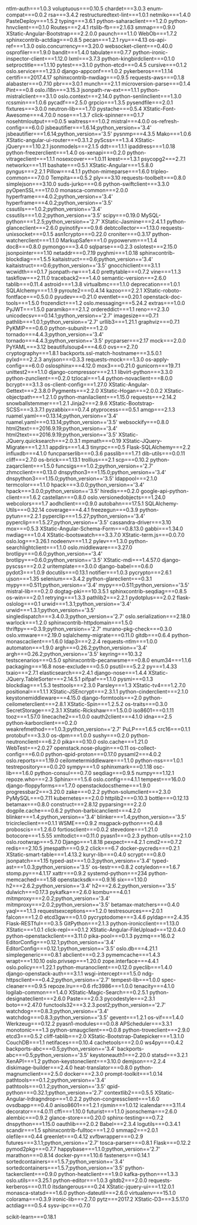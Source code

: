 ntlm-auth===1.0.3
voluptuous===0.10.5
chardet===3.0.3
enum-compat===0.0.2
rsa===3.4.2
restructuredtext-lint===1.0.1
netmiko===1.4.0
PasteDeploy===1.5.2
typing===3.6.1
python-saharaclient===1.2.0
python-hnvclient===0.1.0
Routes===2.4.1
rtslib-fb===2.1.63
smmap===0.9.0
XStatic-Angular-Bootstrap===2.2.0.0
paunch===1.1.0
WebOb===1.7.2
sphinxcontrib-actdiag===0.8.5
pecan===1.2.1
ryu===4.13
os-api-ref===1.3.0
oslo.concurrency===3.20.0
websocket-client===0.40.0
osprofiler===1.9.0
bandit===1.4.0
tabulate===0.7.7
python-ironic-inspector-client===1.12.0
lxml===3.7.3
python-kingbirdclient===0.1.0
setproctitle===1.1.10
pytest===3.1.0
python-etcd===0.4.5
cursive===0.1.2
oslo.service===1.23.0
django-appconf===1.0.2
pykerberos===1.1.14
certifi===2017.4.17
sphinxcontrib-nwdiag===0.9.5
requests-aws===0.1.8
alabaster===0.7.10
pbr===3.0.1
munch===2.1.1
microversion-parse===0.1.4
Pint===0.8
oslo.i18n===3.15.3
jsonpath-rw-ext===1.1.1
python-mistralclient===3.1.0
oslo.context===2.14.0
python-senlinclient===1.3.0
rcssmin===1.0.6
pycadf===2.5.0
grpcio===1.3.5
pysendfile===2.0.1
fixtures===3.0.0
neutron-lib===1.7.0
pystache===0.5.4
XStatic-Font-Awesome===4.7.0.0
nose===1.3.7
click-spinner===0.1.7
nosehtmloutput===0.0.5
waitress===1.0.2
mistral===4.0.0
os-refresh-config===6.0.0
jsbeautifier===1.6.14;python_version=='3.4'
jsbeautifier===1.6.14;python_version=='3.5'
pysnmp===4.3.5
Mako===1.0.6
XStatic-angular-ui-router===0.3.1.2
pyScss===1.3.4
XStatic-jQuery===1.10.2.1
jsonmodels===2.1.5
ddt===1.1.1
ipaddress===1.0.18
python-freezerclient===1.4.0
os-xenapi===0.2.0
python-vitrageclient===1.1.1
nosexcover===1.0.11
krest===1.3.1
psycopg2===2.7.1
networkx===1.11
bashate===0.5.1
XStatic-Angular===1.5.8.0
pyngus===2.2.1
Pillow===4.1.1
python-mimeparse===1.6.0
tripleo-common===7.0.0
Tempita===0.5.2
ply===3.10
requests-toolbelt===0.8.0
simplejson===3.10.0
suds-jurko===0.6
python-swiftclient===3.3.0
pyOpenSSL===17.0.0
monasca-common===2.0.0
hyperframe===4.0.2;python_version=='3.4'
hyperframe===4.0.2;python_version=='3.5'
cssutils===1.0.2;python_version=='3.4'
cssutils===1.0.2;python_version=='3.5'
scipy===0.19.0
MySQL-python===1.2.5;python_version=='2.7'
XStatic-Jasmine===2.4.1.1
python-glanceclient===2.6.0
pyinotify===0.9.6
debtcollector===1.13.0
requests-unixsocket===0.1.5
asn1crypto===0.22.0
croniter===0.3.17
python-watcherclient===1.1.0
MarkupSafe===1.0
pypowervm===1.1.4
doc8===0.8.0
pymongo===3.4.0
sqlparse===0.2.3
oslotest===2.15.0
jsonpointer===1.10
netaddr===0.7.19
pyghmi===1.0.18
sphinxcontrib-blockdiag===1.5.5
kaitaistruct===0.6;python_version=='3.4'
kaitaistruct===0.6;python_version=='3.5'
gnocchiclient===3.1.1
wcwidth===0.1.7
jsonpath-rw===1.4.0
prettytable===0.7.2
vine===1.1.3
taskflow===2.11.0
traceback2===1.4.0
semantic-version===2.6.0
tablib===0.11.4
astroid===1.3.8
virtualbmc===1.1.0
deprecation===1.0.1
SQLAlchemy===1.1.9
pyroute2===0.4.14
kazoo===2.2.1
XStatic-roboto-fontface===0.5.0.0
pyudev===0.21.0
eventlet===0.20.1
openstack-doc-tools===1.5.0
frozendict===1.2
oslo.messaging===5.24.2
extras===1.0.0
PyJWT===1.5.0
paramiko===2.1.2
ordereddict===1.1
reno===2.3.0
unicodecsv===0.14.1;python_version=='2.7'
imagesize===0.7.1
pathlib===1.0.1;python_version=='2.7'
urllib3===1.21.1
graphviz===0.7.1
PyKMIP===0.6.0
python-subunit===1.2.0
tornado===4.4.3;python_version=='3.4'
tornado===4.4.3;python_version=='3.5'
pycparser===2.17
mock===2.0.0
PyYAML===3.12
beautifulsoup4===4.6.0
ovs===2.7.0
cryptography===1.8.1
backports.ssl-match-hostname===3.5.0.1
pylxd===2.2.3
anyjson===0.3.3
requests-mock===1.3.0
os-apply-config===6.0.0
oslosphinx===4.12.0
mox3===0.21.0
gunicorn===19.7.1
unittest2===1.1.0
django-compressor===2.1.1
libvirt-python===3.3.0
python-zunclient===0.2.0
tzlocal===1.4
python-novaclient===8.0.0
bcrypt===3.1.3
os-client-config===1.27.0
XStatic-Angular-Gettext===2.3.8.0
Pygments===2.2.0
XStatic-Hogan===2.0.0.2
XStatic-objectpath===1.2.1.0
python-manilaclient===1.15.0
requests===2.14.2
snowballstemmer===1.2.1
Jinja2===2.9.6
XStatic-Bootstrap-SCSS===3.3.7.1
pyzabbix===0.7.4
ptyprocess===0.5.1
amqp===2.1.3
ruamel.yaml===0.13.14;python_version=='3.4'
ruamel.yaml===0.13.14;python_version=='3.5'
websockify===0.8.0
html2text===2016.9.19;python_version=='3.4'
html2text===2016.9.19;python_version=='3.5'
XStatic-JQuery.quicksearch===2.0.3.1
mpmath===0.19
XStatic-JQuery-Migrate===1.2.1.1
appdirs===1.4.3
tinyrpc===0.5
Flask-SQLAlchemy===2.2
influxdb===4.1.0
funcparserlib===0.3.6
passlib===1.7.1
dib-utils===0.0.11
cliff===2.7.0
os-brick===1.13.1
trollius===2.1
scp===0.10.2
python-zaqarclient===1.5.0
funcsigs===1.0.2;python_version=='2.7'
zhmcclient===0.13.0
dnspython3===1.15.0;python_version=='3.4'
dnspython3===1.15.0;python_version=='3.5'
ldappool===2.1.0
termcolor===1.1.0
hpack===3.0.0;python_version=='3.4'
hpack===3.0.0;python_version=='3.5'
hiredis===0.2.0
google-api-python-client===1.6.2
castellan===0.8.0
oslo.versionedobjects===1.24.0
webcolors===1.7
aodhclient===0.9.0
autobahn===17.5.1
SQLAlchemy-Utils===0.32.14
coverage===4.4.1
freezegun===0.3.9
python-pytun===2.2.1
pyperclip===1.5.27;python_version=='3.4'
pyperclip===1.5.27;python_version=='3.5'
cassandra-driver===3.10
mox===0.5.3
XStatic-Angular-Schema-Form===0.8.13.0
gabbi===1.34.0
nwdiag===1.0.4
XStatic-bootswatch===3.3.7.0
XStatic-term.js===0.0.7.0
oslo.log===3.26.1
nodeenv===1.1.2
pylev===1.3.0
python-searchlightclient===1.1.0
oslo.middleware===3.27.0
brotlipy===0.6.0;python_version=='3.4'
brotlipy===0.6.0;python_version=='3.5'
XStatic-mdi===1.4.57.0
django-pyscss===2.0.2
uritemplate===3.0.0
django-babel===0.6.0
pydot3===1.0.9
docutils===0.13.1
notifier===1.0.3
pycrypto===2.6.1
ujson===1.35
selenium===3.4.2
python-glareclient===0.3.1
mypy===0.511;python_version=='3.4'
mypy===0.511;python_version=='3.5'
mistral-lib===0.2.0
dogtag-pki===10.3.5.1
sphinxcontrib-seqdiag===0.8.5
os-win===2.0.1
retrying===1.3.3
pathlib2===2.2.1
pydotplus===2.0.2
flask-oslolog===0.1
urwid===1.3.1;python_version=='3.4'
urwid===1.3.1;python_version=='3.5'
singledispatch===3.4.0.3;python_version=='2.7'
oslo.serialization===2.18.0
warlock===1.2.0
sphinxcontrib-httpdomain===1.5.0
thriftpy===0.3.9;python_version=='2.7'
murano-pkg-check===0.3.0
oslo.vmware===2.19.0
sqlalchemy-migrate===0.11.0
gitdb===0.6.4
python-monascaclient===1.6.0
ldap3===2.2.4
requests-ntlm===1.0.0
automaton===1.9.0
argh===0.26.2;python_version=='3.4'
argh===0.26.2;python_version=='3.5'
keyring===10.3.2
testscenarios===0.5.0
sphinxcontrib-pecanwsme===0.8.0
enum34===1.1.6
packaging===16.8
nose-exclude===0.5.0
psutil===5.2.2
py===1.4.33
txaio===2.7.1
elasticsearch===2.4.1
django-nose===1.4.4
XStatic-JQuery.TableSorter===2.14.5.1
pifpaf===1.1.0
pysmi===0.1.3
blockdiag===1.5.3
testtools===2.3.0
Parsley===1.3
XStatic-tv4===1.2.7.0
positional===1.1.1
XStatic-JSEncrypt===2.3.1.1
python-cinderclient===2.1.0
keystonemiddleware===4.15.0
django-formtools===2.0
python-ceilometerclient===2.8.1
XStatic-Spin===1.2.5.2
os-traits===0.3.0
SecretStorage===2.3.1
XStatic-Rickshaw===1.5.0.0
iso8601===0.1.11
tooz===1.57.0
linecache2===1.0.0
oauth2client===4.1.0
idna===2.5
python-karborclient===0.2.0
weakrefmethod===1.0.3;python_version=='2.7'
PuLP===1.6.5
crc16===0.1.1
protobuf===3.3.0
os-dpm===1.0.0
sushy===0.2.0
python-neutronclient===6.2.0
pika===0.10.0
oslo.cache===1.21.0
WebTest===2.0.27
openstack.nose-plugin===0.11
os-collect-config===6.0.0
python-qpid-proton===0.17.0
pysaml2===4.0.2
oslo.reports===1.19.0
ceilometermiddleware===1.1.0
python-nss===1.0.1
testrepository===0.0.20
sympy===1.0
sphinxmark===0.1.18
osc-lib===1.6.0
python-consul===0.7.0
seqdiag===0.9.5
numpy===1.12.1
repoze.who===2.3
Sphinx===1.5.6
oslo.config===4.1.1
tempest===16.0.0
django-floppyforms===1.7.0
openstackdocstheme===1.9.0
progressbar2===3.20.0
zake===0.2.2
python-solumclient===2.3.0
PyMySQL===0.7.11
kubernetes===2.0.0
httplib2===0.10.3
bottle===0.12.13
betamax===0.8.0
construct===2.8.12
pyparsing===2.2.0
dogpile.cache===0.6.2
python-barbicanclient===4.2.0
blinker===1.4;python_version=='3.4'
blinker===1.4;python_version=='3.5'
tricircleclient===0.1.1
WSME===0.9.2
msgpack-python===0.4.8
proboscis===1.2.6.0
fortiosclient===0.0.2
stevedore===1.21.0
botocore===1.5.55
xmltodict===0.11.0
pyasn1===0.2.3
python-utils===2.1.0
oslo.rootwrap===5.7.0
Django===1.8.18
pexpect===4.2.1
cmd2===0.7.2
redis===2.10.5
jmespath===0.9.2
click===6.7
docker-pycreds===0.2.1
XStatic-smart-table===1.4.13.2
kuryr-lib===0.4.0
scrypt===0.8.0
jsonpatch===1.15
typed-ast===1.0.3;python_version=='3.4'
typed-ast===1.0.3;python_version=='3.5'
os-testr===0.8.2
cotyledon===1.6.7
stomp.py===4.1.17
xattr===0.9.2
systemd-python===234
python-memcached===1.58
openstacksdk===0.9.16
six===1.10.0
h2===2.6.2;python_version=='3.4'
h2===2.6.2;python_version=='3.5'
dulwich===0.17.3
pykafka===2.6.0
kombu===4.0.1
mitmproxy===2.0.2;python_version=='3.4'
mitmproxy===2.0.2;python_version=='3.5'
betamax-matchers===0.4.0
yaql===1.1.3
requestsexceptions===1.2.0
testresources===2.0.1
falcon===1.2.0
etcd3gw===0.1.0
pycryptodome===3.4.6
pyldap===2.4.35
Flask-RESTful===0.3.5
GitPython===2.1.3
python-ironicclient===1.13.0
XStatic===1.0.1
click-repl===0.1.2
XStatic-Angular-FileUpload===12.0.4.0
python-openstackclient===3.11.0
pika-pool===0.1.3
pyzmq===16.0.2
EditorConfig===0.12.1;python_version=='3.4'
EditorConfig===0.12.1;python_version=='3.5'
oslo.db===4.21.1
simplegeneric===0.8.1
abclient===0.2.3
pymemcache===1.4.3
wrapt===1.10.10
oslo.privsep===1.20.0
zope.interface===4.4.1
oslo.policy===1.22.1
python-muranoclient===0.12.0
pyeclib===1.4.0
django-openstack-auth===3.1.1
wsgi-intercept===1.5.0
ndg-httpsclient===0.4.2;python_version=='2.7'
tempest-lib===1.0.0
spec-cleaner===0.9.5
repoze.lru===0.6
rfc3986===1.0.0
tenacity===4.1.0
logilab-common===1.4.0
XStatic-Magic-Search===0.2.5.1
python-designateclient===2.6.0
Paste===2.0.3
pycodestyle===2.3.1
boto===2.47.0
functools32===3.2.3.post2;python_version=='2.7'
watchdog===0.8.3;python_version=='3.4'
watchdog===0.8.3;python_version=='3.5'
gevent===1.2.1
os-vif===1.4.0
Werkzeug===0.12.2
pyasn1-modules===0.0.8
APScheduler===3.3.1
monotonic===1.3
python-smaugclient===0.0.8
python-troveclient===2.9.0
etcd3===0.5.2
cliff-tablib===2.0
XStatic-Bootstrap-Datepicker===1.3.1.0
CouchDB===1.1
netifaces===0.10.4
cachetools===2.0.0
ws4py===0.4.2
backports-abc===0.5;python_version=='3.4'
backports-abc===0.5;python_version=='3.5'
keystoneauth1===2.20.0
statsd===3.2.1
XenAPI===1.2
python-keystoneclient===3.10.0
demjson===2.2.4
diskimage-builder===2.4.0
heat-translator===0.8.0
python-magnumclient===2.5.0
docker===2.3.0
prompt-toolkit===1.0.14
pathtools===0.1.2;python_version=='3.4'
pathtools===0.1.2;python_version=='3.5'
qpid-python===0.32.1;python_version=='2.7'
contextlib2===0.5.5
XStatic-Angular-lrdragndrop===1.0.2.2
python-congressclient===1.6.0
ovsdbapp===0.4.0
aniso8601===1.2.1
rjsmin===1.0.12
icalendar===3.11.4
decorator===4.0.11
cffi===1.10.0
futurist===1.1.0
jsonschema===2.6.0
alembic===0.9.2
glance-store===0.20.0
sphinx-testing===0.7.2
dnspython===1.15.0
oauthlib===2.0.2
Babel===2.3.4
logutils===0.3.4.1
scandir===1.5
sphinxcontrib-fulltoc===1.2.0
smmap2===2.0.1
olefile===0.44
greenlet===0.4.12
xvfbwrapper===0.2.9
futures===3.1.1;python_version=='2.7'
tosca-parser===0.8.1
Flask===0.12.2
pymod2pkg===0.7.7
happybase===1.1.0;python_version=='2.7'
marathon===0.8.14
docker-py===1.10.6
fasteners===0.14.1
sortedcontainers===1.5.7;python_version=='3.4'
sortedcontainers===1.5.7;python_version=='3.5'
python-tackerclient===0.9.0
python-heatclient===1.9.0
kafka-python===1.3.3
oslo.utils===3.25.1
python-editor===1.0.3
gitdb2===2.0.0
requests-kerberos===0.11.0
itsdangerous===0.24
XStatic-jquery-ui===1.12.0.1
monasca-statsd===1.6.0
python-dateutil===2.6.0
virtualenv===15.1.0
colorama===0.3.9
ironic-lib===2.7.0
pytz===2017.2
XStatic-D3===3.5.17.0
actdiag===0.5.4
sysv-ipc===0.7.0

scikit-learn===0.18.1
